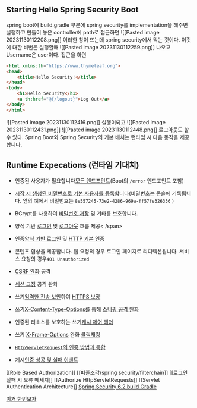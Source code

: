 ## Starting Hello Spring Security Boot
spring boot에 build.gradle 부분에 
spring security를 implementation을 해주면 실행하고 만들어 놓은 controller에 path로 접근하면
![[Pasted image 20231130112208.png]]
이러한 창이 뜨는데 spring security에서 막는 것이다. 이것에 대한 비번은 실행할때
![[Pasted image 20231130112259.png]]
나오고 Username은 user이다.
접근을 하면 
```HTML
<html xmlns:th="https://www.thymeleaf.org">  
<head>  
    <title>Hello Security!</title>  
</head>  
<body>  
    <h1>Hello Security</h1>  
    <a th:href="@{/logout}">Log Out</a>  
</body>  
</html>
```
![[Pasted image 20231130112416.png]]
실행이되고 
![[Pasted image 20231130112431.png]]
![[Pasted image 20231130112448.png]]
로그아웃도 할 수 있다.
Spring Boot와 Spring Security의 기본 배치는 런타임 시 다음 동작을 제공합니다.
## Runtime Expecations (런타임 기대치)

- 인증된 사용자가 필요합니다[모든 엔드포인트](obsidian://open?vault=%EB%A1%9C%EB%93%9C%EB%A7%B5%20%EA%B3%B5%EB%B6%80&file=%ED%8D%BC%EC%A6%90%EC%A1%B0%EA%B0%81%2Fspring%20security%2FAuthorize%20HttpServletRequests)(Boot의 `/error` 엔드포인트 포함)
    
- [시작 시 생성된 비밀번호로 기본 사용자를 등록](UserDetailsService)합니다(비밀번호는 콘솔에 기록됩니다. 앞의 예에서 비밀번호는 `8e557245-73e2-4286-969a-ff57fe326336` )
    
- BCrypt를 사용하여 [비밀번호 저장](PasswordEncoder) 및 기타를 보호합니다.
    
- 양식 기반 [로그인](obsidian://open?vault=%EB%A1%9C%EB%93%9C%EB%A7%B5%20%EA%B3%B5%EB%B6%80&file=%ED%8D%BC%EC%A6%90%EC%A1%B0%EA%B0%81%2Fspring%20security%2FHTTP%20Basic%20Authentication%2FForm%20Login) 및 [로그아웃](obsidian://open?vault=%EB%A1%9C%EB%93%9C%EB%A7%B5%20%EA%B3%B5%EB%B6%80&file=%ED%8D%BC%EC%A6%90%EC%A1%B0%EA%B0%81%2Fspring%20security%2FHTTP%20Basic%20Authentication%2FHandling%20Logouts) 흐름 제공< /span>
    
- 인증[양식 기반 로그인](obsidian://open?vault=%EB%A1%9C%EB%93%9C%EB%A7%B5%20%EA%B3%B5%EB%B6%80&file=%ED%8D%BC%EC%A6%90%EC%A1%B0%EA%B0%81%2Fspring%20security%2FHTTP%20Basic%20Authentication%2FForm%20Login) 및 [HTTP 기본 인증](obsidian://open?vault=%EB%A1%9C%EB%93%9C%EB%A7%B5%20%EA%B3%B5%EB%B6%80&file=%ED%8D%BC%EC%A6%90%EC%A1%B0%EA%B0%81%2Fspring%20security%2FHTTP%20Basic%20Authentication%2FHTTP%20Basic%20Authentication)
    
- 콘텐츠 협상을 제공합니다. 웹 요청의 경우 로그인 페이지로 리디렉션됩니다. 서비스 요청의 경우`401 Unauthorized`
    
- [CSRF 완화](obsidian://open?vault=%EB%A1%9C%EB%93%9C%EB%A7%B5%20%EA%B3%B5%EB%B6%80&file=%ED%8D%BC%EC%A6%90%EC%A1%B0%EA%B0%81%2Fspring%20security%2FCross%20Site%20Request%20Forgery%20(CSRF)) 공격
    
- [세션 고정](obsidian://open?vault=%EB%A1%9C%EB%93%9C%EB%A7%B5%20%EA%B3%B5%EB%B6%80&file=%ED%8D%BC%EC%A6%90%EC%A1%B0%EA%B0%81%2Fspring%20security%2FUnderstanding%20Session%20Fixation%20Attack%20Protection) 공격 완화
    
- 쓰기[엄격한 전송 보안](obsidian://open?vault=%EB%A1%9C%EB%93%9C%EB%A7%B5%20%EA%B3%B5%EB%B6%80&file=%ED%8D%BC%EC%A6%90%EC%A1%B0%EA%B0%81%2Fspring%20security%2FHTTP%20Strict%20Transport%20Security%20(HSTS))하여 [HTTPS 보장](https://en.wikipedia.org/wiki/HTTP_Strict_Transport_Security)
    
- 쓰기[X-Content-Type-Options](obsidian://open?vault=%EB%A1%9C%EB%93%9C%EB%A7%B5%20%EA%B3%B5%EB%B6%80&file=%ED%8D%BC%EC%A6%90%EC%A1%B0%EA%B0%81%2Fspring%20security%2FContent%20Type%20Options)를 통해 [스니핑 공격 완화](https://cheatsheetseries.owasp.org/cheatsheets/HTTP_Headers_Cheat_Sheet.html#x-content-type-options)
    
- 인증된 리소스를 보호하는 쓰기[캐시 제어 헤더](obsidian://open?vault=%EB%A1%9C%EB%93%9C%EB%A7%B5%20%EA%B3%B5%EB%B6%80&file=%ED%8D%BC%EC%A6%90%EC%A1%B0%EA%B0%81%2Fspring%20security%2FCache%20Control)
    
- 쓰기 [X-Frame-Options](obsidian://open?vault=%EB%A1%9C%EB%93%9C%EB%A7%B5%20%EA%B3%B5%EB%B6%80&file=%ED%8D%BC%EC%A6%90%EC%A1%B0%EA%B0%81%2Fspring%20security%2FX-Frame-Options) 완화 [클릭재킹](https://cheatsheetseries.owasp.org/cheatsheets/HTTP_Headers_Cheat_Sheet.html#x-frame-options)
    
- [`HttpServletRequest`의 인증 방법과 통합](obsidian://open?vault=%EB%A1%9C%EB%93%9C%EB%A7%B5%20%EA%B3%B5%EB%B6%80&file=%ED%8D%BC%EC%A6%90%EC%A1%B0%EA%B0%81%2Fspring%20security%2FServlet%20API%20integration)
    
- 게시[인증 성공 및 실패 이벤트](obsidian://open?vault=%EB%A1%9C%EB%93%9C%EB%A7%B5%20%EA%B3%B5%EB%B6%80&file=%ED%8D%BC%EC%A6%90%EC%A1%B0%EA%B0%81%2Fspring%20security%2FAuthentication%20Events)

[[Role Based Authorization]]
[[퍼즐조각/spring security/filterchain]]
[[로그인 실패 시 오류 메세지]]
[[Authorize HttpServletRequests]]
[[Servlet Authentication Architecture]]
[Spring Security 6.2 build Gradle](obsidian://open?vault=%EB%A1%9C%EB%93%9C%EB%A7%B5%20%EA%B3%B5%EB%B6%80&file=%ED%8D%BC%EC%A6%90%EC%A1%B0%EA%B0%81%2Fspring%20security%2FSpring%20Security%206.2%20build%20Gradle)

[이거 한번보자](https://velog.io/@shon5544/Spring-Security-1.-%EC%84%A4%EC%A0%95)